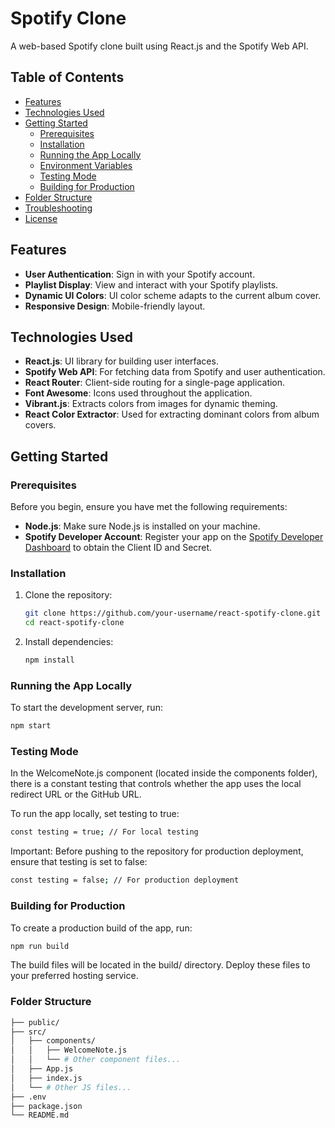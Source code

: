# Spotify Clone

A web-based Spotify clone built using React.js and the Spotify Web API.

## Table of Contents

- [Features](#features)
- [Technologies Used](#technologies-used)
- [Getting Started](#getting-started)
  - [Prerequisites](#prerequisites)
  - [Installation](#installation)
  - [Running the App Locally](#running-the-app-locally)
  - [Environment Variables](#environment-variables)
  - [Testing Mode](#testing-mode)
  - [Building for Production](#building-for-production)
- [Folder Structure](#folder-structure)
- [Troubleshooting](#troubleshooting)
- [License](#license)

## Features

- **User Authentication**: Sign in with your Spotify account.
- **Playlist Display**: View and interact with your Spotify playlists.
- **Dynamic UI Colors**: UI color scheme adapts to the current album cover.
- **Responsive Design**: Mobile-friendly layout.

## Technologies Used

- **React.js**: UI library for building user interfaces.
- **Spotify Web API**: For fetching data from Spotify and user authentication.
- **React Router**: Client-side routing for a single-page application.
- **Font Awesome**: Icons used throughout the application.
- **Vibrant.js**: Extracts colors from images for dynamic theming.
- **React Color Extractor**: Used for extracting dominant colors from album covers.

## Getting Started

### Prerequisites

Before you begin, ensure you have met the following requirements:

- **Node.js**: Make sure Node.js is installed on your machine.
- **Spotify Developer Account**: Register your app on the [Spotify Developer Dashboard](https://developer.spotify.com/dashboard/) to obtain the Client ID and Secret.

### Installation

1. Clone the repository:

    ```bash
    git clone https://github.com/your-username/react-spotify-clone.git
    cd react-spotify-clone
    ```

2. Install dependencies:

    ```bash
    npm install
    ```

### Running the App Locally

To start the development server, run:

```bash
npm start 
```

### Testing Mode
In the WelcomeNote.js component (located inside the components folder), there is a constant testing that controls whether the app uses the local redirect URL or the GitHub URL.

To run the app locally, set testing to true:

```bash
const testing = true; // For local testing
```
Important: Before pushing to the repository for production deployment, ensure that testing is set to false:
```bash
const testing = false; // For production deployment
```

### Building for Production
To create a production build of the app, run:

```bash
npm run build
```
The build files will be located in the build/ directory. Deploy these files to your preferred hosting service.


### Folder Structure
```bash
├── public/
├── src/
│   ├── components/
│   │   ├── WelcomeNote.js
│   │   └── # Other component files...
│   ├── App.js
│   ├── index.js
│   └── # Other JS files...
├── .env
├── package.json
└── README.md
```
